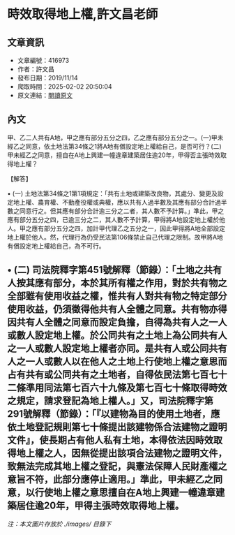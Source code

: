 # 時效取得地上權,許文昌老師

## 文章資訊
- 文章編號：416973
- 作者：許文昌
- 發布日期：2019/11/14
- 爬取時間：2025-02-02 20:50:04
- 原文連結：[閱讀原文](https://real-estate.get.com.tw/Columns/detail.aspx?no=416973)

## 內文
甲、乙二人共有A地，甲之應有部分五分之四，乙之應有部分五分之一。(一)甲未經乙之同意，依土地法第34條之1將A地有償設定地上權給自己，是否可行？(二)甲未經乙之同意，擅自在A地上興建一幢違章建築居住逾20年，甲得否主張時效取得地上權？

【解答】

• (一) 土地法第34條之1第1項規定：「共有土地或建築改良物，其處分、變更及設定地上權、農育權、不動產役權或典權，應以共有人過半數及其應有部分合計過半數之同意行之。但其應有部分合計逾三分之二者，其人數不予計算。」準此，甲之應有部分五分之四，已逾三分之二，其人數不予計算，甲得將A地設定地上權於他人。甲之應有部分五分之四，加計甲代理乙之五分之一，因此甲得將A地全部設定地上權於他人。然，代理行為仍受民法第106條禁止自己代理之限制。故甲將A地有償設定地上權給自己，為不可行。

• (二) 司法院釋字第451號解釋（節錄）：「土地之共有人按其應有部分，本於其所有權之作用，對於共有物之全部雖有使用收益之權，惟共有人對共有物之特定部分使用收益，仍須徵得他共有人全體之同意。共有物亦得因共有人全體之同意而設定負擔，自得為共有人之一人或數人設定地上權。於公同共有之土地上為公同共有人之一人或數人設定地上權者亦同。是共有人或公同共有人之一人或數人以在他人之土地上行使地上權之意思而占有共有或公同共有之土地者，自得依民法第七百七十二條準用同法第七百六十九條及第七百七十條取得時效之規定，請求登記為地上權人。」又，司法院釋字第291號解釋（節錄）：「『以建物為目的使用土地者，應依土地登記規則第七十條提出該建物係合法建物之證明文件』，使長期占有他人私有土地，本得依法因時效取得地上權之人，因無從提出該項合法建物之證明文件，致無法完成其地上權之登記，與憲法保障人民財產權之意旨不符，此部分應停止適用。」準此，甲未經乙之同意，以行使地上權之意思擅自在A地上興建一幢違章建築居住逾20年，甲得主張時效取得地上權。
---
*注：本文圖片存放於 ./images/ 目錄下*
